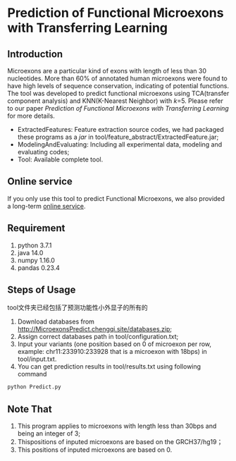 # Prediction of Functional Microexons with Transferring Learning

## Introduction
Microexons are a particular kind of exons with length of less than 30 nucleotides. More than 60% of annotated human microexons were found to have high levels of sequence conservation, indicating of potential functions. The tool was developed to predict functional microexons using TCA(transfer component analysis) and  KNN(K-Nearest Neighbor) with *k*=5. Please refer to our paper *Prediction of Functional Microexons with Transferring Learning* for more details.

- ExtractedFeatures: Feature extraction source codes, we had packaged these programs as a *jar* in tool/feature_abstract/ExtractedFeature.jar;
- ModelingAndEvaluating: Including all experimental data, modeling and evaluating codes;
- Tool: Available complete tool.


## Online service
If you only use this tool to predict Functional Microexons, we also provided a long-term [online service](http://MicroExonsPredict.chengqi.site//onlineSevice). 

## Requirement
1. python 3.7.1
2. java 14.0
3. numpy 1.16.0
4. pandas 0.23.4

## Steps of Usage
tool文件夹已经包括了预测功能性小外显子的所有的
1. Download databases from http://MicroexonsPredict.chengqi.site/databases.zip;
2. Assign correct databases path in tool/configuration.txt;
3. Input your variants (one position based on 0 of microexon per row, example: chr11:233910:233928 that is a microexon with 18bps) in tool/input.txt.
4. You can get prediction results in tool/results.txt using following command
 ```bash
python Predict.py
``` 

## Note That
1. This program applies to microexons with length less than 30bps and being an integer of 3;
2. Thispositions of inputed microexons are  based on the GRCH37/hg19；
3. This positions of inputed microexons are based on 0.

